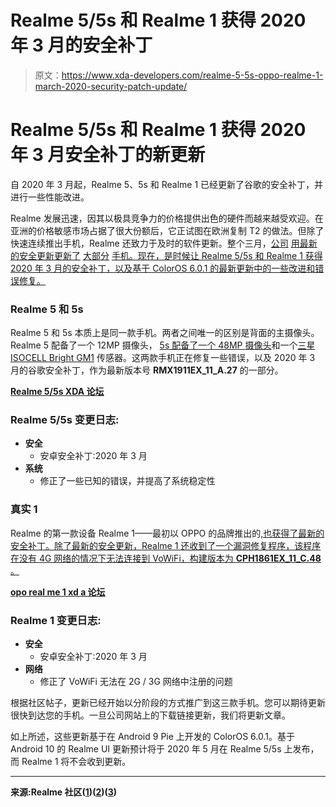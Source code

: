 # Realme 5/5s 和 Realme 1 获得 2020 年 3 月的安全补丁

> 原文：<https://www.xda-developers.com/realme-5-5s-oppo-realme-1-march-2020-security-patch-update/>

# Realme 5/5s 和 Realme 1 获得 2020 年 3 月安全补丁的新更新

自 2020 年 3 月起，Realme 5、5s 和 Realme 1 已经更新了谷歌的安全补丁，并进行一些性能改进。

Realme 发展迅速，因其以极具竞争力的价格提供出色的硬件而越来越受欢迎。在亚洲的价格敏感市场占据了很大份额后，它正试图在欧洲复制 T2 的做法。但除了快速连续推出手机，Realme 还致力于及时的软件更新。整个三月，[公司](https://www.xda-developers.com/realme-6-pro-2-c1-march-2020-security-patch-update/) [用最新的安全更新更新了](https://www.xda-developers.com/realme-3-3i-and-realme-3-pro-get-new-updates-with-march-2020-security-patches/) [大部分](https://www.xda-developers.com/realme-x-xt-5-pro-5i-c2-march-2020-security-update-download/) [手机。现在，是时候让 Realme 5/5s 和 Realme 1 获得 2020 年 3 月的安全补丁，以及基于 ColorOS 6.0.1 的最新更新中的一些改进和错误修复。](https://www.xda-developers.com/realme-x2-pro-android-10-stable-update-realme-ui/)

### Realme 5 和 5s

Realme 5 和 5s 本质上是同一款手机。两者之间唯一的区别是背面的主摄像头。Realme 5 配备了一个 12MP 摄像头， [5s 配备了一个 48MP 摄像头](https://www.xda-developers.com/realme-5s-48mp-quad-camera-india-launch/)和一个[三星 ISOCELL Bright GM1](https://www.xda-developers.com/samsung-32mp-48mp-isocell-camera-sensors/) 传感器。这两款手机正在修复一些错误，以及 2020 年 3 月的谷歌安全补丁，作为最新版本号 **RMX1911EX_11_A.27** 的一部分。

[**Realme 5/5s XDA 论坛**](https://forum.xda-developers.com/realme-5)

### Realme 5/5s 变更日志:

*   **安全**
    *   安卓安全补丁:2020 年 3 月
*   **系统**
    *   修正了一些已知的错误，并提高了系统稳定性

### 真实 1

Realme 的第一款设备 Realme 1——最初以 OPPO 的品牌推出的[,也获得了最新的安全补丁。除了最新的安全更新，Realme 1 还收到了一个漏洞修复程序，该程序在没有 4G 网络的情况下无法连接到 VoWiFi，构建版本为 **CPH1861EX_11_C.48** 。](https://www.xda-developers.com/oppo-realme-1-official-india-mediatek-helio-p60/)

[**opo real me 1 xd a 论坛**](https://forum.xda-developers.com/realme-1)

### Realme 1 变更日志:

*   **安全**
    *   安卓安全补丁:2020 年 3 月
*   **网络**
    *   修正了 VoWiFi 无法在 2G / 3G 网络中注册的问题

根据社区帖子，更新已经开始以分阶段的方式推广到这三款手机。您可以期待更新很快到达您的手机。一旦公司网站上的下载链接更新，我们将更新文章。

如上所述，这些更新基于在 Android 9 Pie 上开发的 ColorOS 6.0.1。基于 Android 10 的 Realme UI 更新预计将于 2020 年 5 月在 Realme 5/5s 上发布，而 Realme 1 将不会收到更新。

* * *

**来源:Realme 社区([1](https://c.realme.com/in/post-details/1244943365447876608))([2](https://c.realme.com/in/post-details/1244943915656675328))([3](https://c.realme.com/in/post-details/1244959694087258112))**